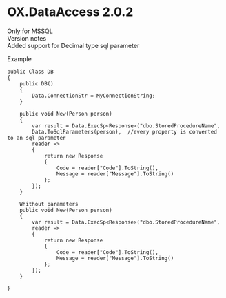 # OX.DataAccess 2.0.2
Only for MSSQL<br>
Version notes<br>
Added support for Decimal type sql parameter

Example
    
    public Class DB
    {
        public DB()
        {
            Data.ConnectionStr = MyConnectionString;
        }
        
        public void New(Person person)
        {            
            var result = Data.ExecSp<Response>("dbo.StoredProcedureName",
            Data.ToSqlParameters(person),  //every property is converted to an sql parameter
            reader =>
            {
                return new Response
                {
                    Code = reader["Code"].ToString(),
                    Message = reader["Message"].ToString()
                };
            });
        }

        Whithout parameters
        public void New(Person person)
        {            
            var result = Data.ExecSp<Response>("dbo.StoredProcedureName",
            reader =>
            {
                return new Response
                {
                    Code = reader["Code"].ToString(),
                    Message = reader["Message"].ToString()
                };
            });
        }

    }
